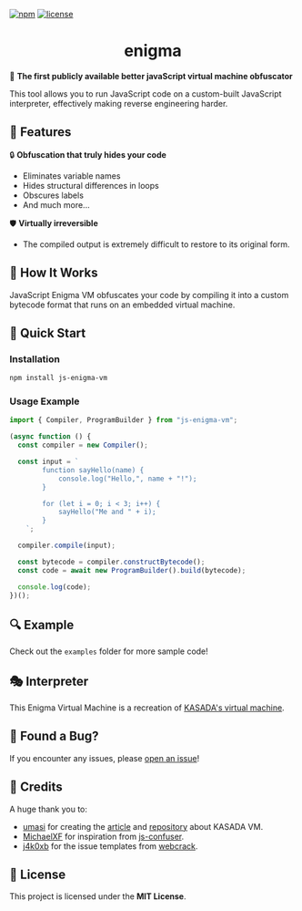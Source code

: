 [![npm](https://img.shields.io/npm/v/js-enigma-vm)](https://www.npmjs.com/package/js-enigma-vm)
[![license](https://img.shields.io/github/license/youdie323323/js-enigma-vm)](https://github.com/youdie323323/js-enigma-vm/blob/master/LICENSE)

<h1 align="center">enigma</h1>

🚀 **The first publicly available better javaScript virtual machine obfuscator**

This tool allows you to run JavaScript code on a custom-built JavaScript interpreter, effectively making reverse engineering harder.

## 🎯 Features

🔒 **Obfuscation that truly hides your code**
- Eliminates variable names
- Hides structural differences in loops
- Obscures labels
- And much more...

🛡️ **Virtually irreversible**
- The compiled output is extremely difficult to restore to its original form.

## 📌 How It Works

JavaScript Enigma VM obfuscates your code by compiling it into a custom bytecode format that runs on an embedded virtual machine.

## 🚀 Quick Start

### Installation

```bash
npm install js-enigma-vm
```

### Usage Example

```ts
import { Compiler, ProgramBuilder } from "js-enigma-vm";

(async function () {
  const compiler = new Compiler();

  const input = `
        function sayHello(name) {
            console.log("Hello,", name + "!");
        }

        for (let i = 0; i < 3; i++) {
            sayHello("Me and " + i);
        }
    `;

  compiler.compile(input);

  const bytecode = compiler.constructBytecode();
  const code = await new ProgramBuilder().build(bytecode);

  console.log(code);
})();
```

## 🔍 Example

Check out the `examples` folder for more sample code!

## 🎭 Interpreter

This Enigma Virtual Machine is a recreation of [KASADA's virtual machine](https://accounts.nike.com/149e9513-01fa-4fb0-aad4-566afd725d1b/2d206a39-8ed7-437e-a3be-862e0f06eea3/ips.js).

## 🐞 Found a Bug?

If you encounter any issues, please [open an issue](https://github.com/youdie323323/js-enigma-vm/issues/new?template=bug_report.yml)!

## 🙌 Credits

A huge thank you to:
- [umasi](https://github.com/umasii) for creating the [article](https://www.nullpt.rs/devirtualizing-nike-vm-1) and [repository](https://github.com/umasii/ips-disassembler) about KASADA VM.
- [MichaelXF](https://github.com/MichaelXF) for inspiration from [js-confuser](https://github.com/MichaelXF/js-confuser).
- [j4k0xb](https://github.com/j4k0xb) for the issue templates from [webcrack](https://github.com/j4k0xb/webcrack).

## 📜 License

This project is licensed under the **MIT License**.